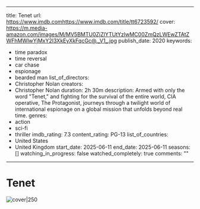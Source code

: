 
---
title: Tenet
url: https://www.imdb.comhttps://www.imdb.com/title/tt6723592/
cover: https://m.media-amazon.com/images/M/MV5BMTU0ZjZlYTUtYzIwMC00ZmQzLWEwZTAtZWFhMWIwYjMxY2I3XkEyXkFqcGc@._V1_.jpg
publish_date: 2020
keywords:
  - time paradox
  - time reversal
  - car chase
  - espionage
  - bearded man
list_of_directors:
  - Christopher Nolan
creators:
  - Christopher Nolan
duration: 2h 30m
description: Armed with only the word "Tenet," and fighting for the survival of the entire world, CIA operative, The Protagonist, journeys through a twilight world of international espionage on a global mission that unfolds beyond real time.
genres:
  - action
  - sci-fi
  - thriller
imdb_rating: 7.3
content_rating: PG-13
list_of_countries:
  - United States
  - United Kingdom
start_date: 2025-06-11
end_date: 2025-06-11
seasons: []
watching_in_progress: false
watched_completely: true
comments: ""
---

  

# Tenet

  

![cover|250](https://m.media-amazon.com/images/M/MV5BMTU0ZjZlYTUtYzIwMC00ZmQzLWEwZTAtZWFhMWIwYjMxY2I3XkEyXkFqcGc@._V1_.jpg)